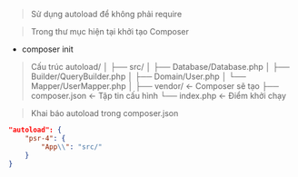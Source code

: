 > Sử dụng autoload để không phải require

> Trong thư mục hiện tại khởi tạo Composer
- composer init

> Cấu trúc
autoload/
│
├── src/
│   ├── Database/Database.php
│   ├── Builder/QueryBuilder.php
│   ├── Domain/User.php
│   └── Mapper/UserMapper.php
│
├── vendor/              ← Composer sẽ tạo
├── composer.json        ← Tập tin cấu hình
└── index.php            ← Điểm khởi chạy

> Khai báo autoload trong composer.json
```json
"autoload": {
    "psr-4": {
        "App\\": "src/"
    }
}
```


